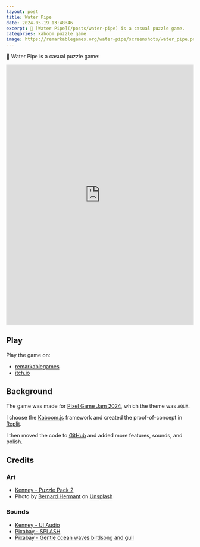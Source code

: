 ```yaml
---
layout: post
title: Water Pipe
date: 2024-05-19 13:48:46
excerpt: 🚰 [Water Pipe](/posts/water-pipe) is a casual puzzle game.
categories: kaboom puzzle game
image: https://remarkablegames.org/water-pipe/screenshots/water_pipe.png
---
```


🚰 Water Pipe is a casual puzzle game:

<iframe src="https://remarkablegames.org/water-pipe/" frameBorder="0" width="100%" height="700" style="display: block; margin: 0 auto;"></iframe>

## Play

Play the game on:

- [remarkablegames](https://remarkablegames.org/water-pipe/)
- [itch.io](https://remarkablegames.itch.io/water-pipe)

## Background

The game was made for [Pixel Game Jam 2024](https://itch.io/jam/-pixel-game-jam-2024), which the theme was `AQUA`.

I choose the [Kaboom.js](https://kaboomjs.com/) framework and created the proof-of-concept in [Replit](https://replit.com/@remarkablemark/Water-Pipe).

I then moved the code to [GitHub](https://github.com/remarkablegames/water-pipe) and added more features, sounds, and polish.

## Credits

### Art

- [Kenney - Puzzle Pack 2](https://kenney.nl/assets/puzzle-pack-2)
- Photo by [Bernard Hermant](https://unsplash.com/@bernardhermant) on [Unsplash](https://unsplash.com/photos/brown-concrete-brick-t4DuoDHjxrQ)

### Sounds

- [Kenney - UI Audio](https://kenney.nl/assets/ui-audio)
- [Pixabay - SPLASH](https://pixabay.com/sound-effects/splash-by-blaukreuz-6261/)
- [Pixabay - Gentle ocean waves birdsong and gull](https://pixabay.com/sound-effects/gentle-ocean-waves-birdsong-and-gull-7109/)
